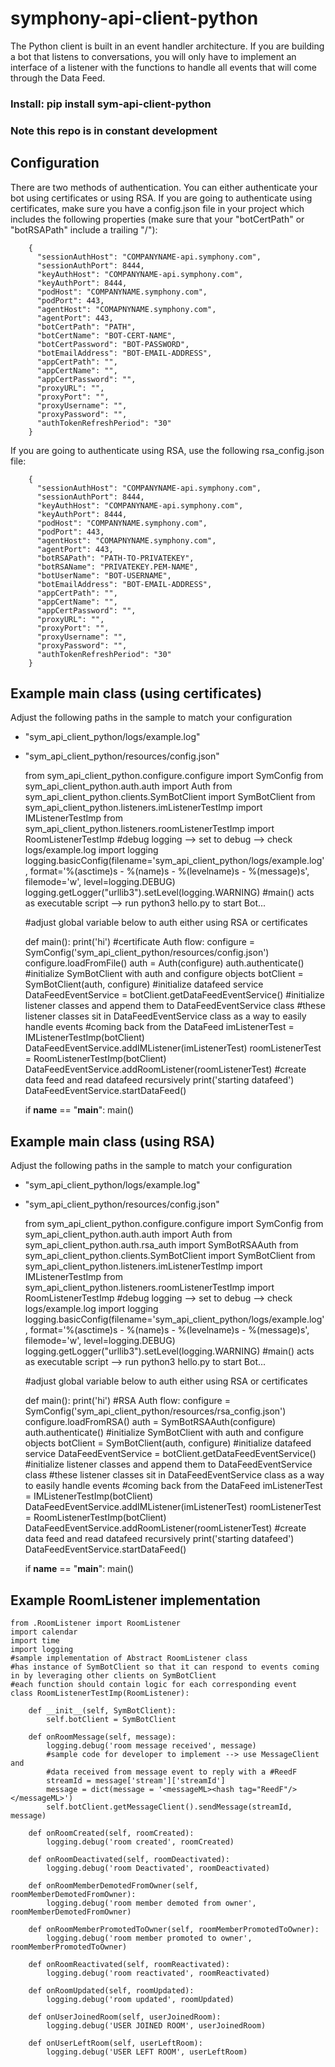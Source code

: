 # symphony-api-client-python
The Python client is built in an event handler architecture. If you are building a bot that listens to conversations, you will only have to implement an interface of a listener with the functions to handle all events that will come through the Data Feed.

### Install: pip install sym-api-client-python
### Note this repo is in constant development


## Configuration
There are two methods of authentication.  You can either authenticate your bot using certificates or using RSA.  If you are going to authenticate using certificates, make sure you have a config.json file in your project which includes the following properties (make sure that your "botCertPath" or "botRSAPath" include a trailing "/"):

        {
          "sessionAuthHost": "COMPANYNAME-api.symphony.com",
          "sessionAuthPort": 8444,
          "keyAuthHost": "COMPANYNAME-api.symphony.com",
          "keyAuthPort": 8444,
          "podHost": "COMPANYNAME.symphony.com",
          "podPort": 443,
          "agentHost": "COMAPNYNAME.symphony.com",
          "agentPort": 443,
          "botCertPath": "PATH",
          "botCertName": "BOT-CERT-NAME",
          "botCertPassword": "BOT-PASSWORD",
          "botEmailAddress": "BOT-EMAIL-ADDRESS",
          "appCertPath": "",
          "appCertName": "",
          "appCertPassword": "",
          "proxyURL": "",
          "proxyPort": "",
          "proxyUsername": "",
          "proxyPassword": "",
          "authTokenRefreshPeriod": "30"
        }

If you are going to authenticate using RSA, use the following rsa_config.json file:

        {
          "sessionAuthHost": "COMPANYNAME-api.symphony.com",
          "sessionAuthPort": 8444,
          "keyAuthHost": "COMPANYNAME-api.symphony.com",
          "keyAuthPort": 8444,
          "podHost": "COMPANYNAME.symphony.com",
          "podPort": 443,
          "agentHost": "COMAPNYNAME.symphony.com",
          "agentPort": 443,
          "botRSAPath": "PATH-TO-PRIVATEKEY",
          "botRSAName": "PRIVATEKEY.PEM-NAME",
          "botUserName": "BOT-USERNAME",
          "botEmailAddress": "BOT-EMAIL-ADDRESS",
          "appCertPath": "",
          "appCertName": "",
          "appCertPassword": "",
          "proxyURL": "",
          "proxyPort": "",
          "proxyUsername": "",
          "proxyPassword": "",
          "authTokenRefreshPeriod": "30"
        }

## Example main class (using certificates)
Adjust the following paths in the sample to match your configuration
 - "sym_api_client_python/logs/example.log"
 - "sym_api_client_python/resources/config.json"

    from sym_api_client_python.configure.configure import SymConfig
    from sym_api_client_python.auth.auth import Auth
    from sym_api_client_python.clients.SymBotClient import SymBotClient
    from sym_api_client_python.listeners.imListenerTestImp import IMListenerTestImp
    from sym_api_client_python.listeners.roomListenerTestImp import RoomListenerTestImp
    #debug logging --> set to debug --> check logs/example.log
    import logging
    logging.basicConfig(filename='sym_api_client_python/logs/example.log', format='%(asctime)s - %(name)s - %(levelname)s - %(message)s', filemode='w', level=logging.DEBUG)
    logging.getLogger("urllib3").setLevel(logging.WARNING)
    #main() acts as executable script --> run python3 hello.py to start Bot...

    #adjust global variable below to auth either using RSA or certificates

    def main():
            print('hi')
            #certificate Auth flow:
            configure = SymConfig('sym_api_client_python/resources/config.json')
            configure.loadFromFile()
            auth = Auth(configure)
            auth.authenticate()
            #initialize SymBotClient with auth and configure objects
            botClient = SymBotClient(auth, configure)
            #initialize datafeed service
            DataFeedEventService = botClient.getDataFeedEventService()
            #initialize listener classes and append them to DataFeedEventService class
            #these listener classes sit in DataFeedEventService class as a way to easily handle events
            #coming back from the DataFeed
            imListenerTest = IMListenerTestImp(botClient)
            DataFeedEventService.addIMListener(imListenerTest)
            roomListenerTest = RoomListenerTestImp(botClient)
            DataFeedEventService.addRoomListener(roomListenerTest)
            #create data feed and read datafeed recursively
            print('starting datafeed')
            DataFeedEventService.startDataFeed()

    if __name__ == "__main__":
        main()

## Example main class (using RSA)
Adjust the following paths in the sample to match your configuration
 - "sym_api_client_python/logs/example.log"
 - "sym_api_client_python/resources/config.json"

    from sym_api_client_python.configure.configure import SymConfig
    from sym_api_client_python.auth.auth import Auth
    from sym_api_client_python.auth.rsa_auth import SymBotRSAAuth
    from sym_api_client_python.clients.SymBotClient import SymBotClient
    from sym_api_client_python.listeners.imListenerTestImp import IMListenerTestImp
    from sym_api_client_python.listeners.roomListenerTestImp import RoomListenerTestImp
    #debug logging --> set to debug --> check logs/example.log
    import logging
    logging.basicConfig(filename='sym_api_client_python/logs/example.log', format='%(asctime)s - %(name)s - %(levelname)s - %(message)s', filemode='w', level=logging.DEBUG)
    logging.getLogger("urllib3").setLevel(logging.WARNING)
    #main() acts as executable script --> run python3 hello.py to start Bot...

    #adjust global variable below to auth either using RSA or certificates

    def main():
            print('hi')
            #RSA Auth flow:
            configure = SymConfig('sym_api_client_python/resources/rsa_config.json')
            configure.loadFromRSA()
            auth = SymBotRSAAuth(configure)
            auth.authenticate()
            #initialize SymBotClient with auth and configure objects
            botClient = SymBotClient(auth, configure)
            #initialize datafeed service
            DataFeedEventService = botClient.getDataFeedEventService()
            #initialize listener classes and append them to DataFeedEventService class
            #these listener classes sit in DataFeedEventService class as a way to easily handle events
            #coming back from the DataFeed
            imListenerTest = IMListenerTestImp(botClient)
            DataFeedEventService.addIMListener(imListenerTest)
            roomListenerTest = RoomListenerTestImp(botClient)
            DataFeedEventService.addRoomListener(roomListenerTest)
            #create data feed and read datafeed recursively
            print('starting datafeed')
            DataFeedEventService.startDataFeed()

    if __name__ == "__main__":
        main()


## Example RoomListener implementation

    from .RoomListener import RoomListener
    import calendar
    import time
    import logging
    #sample implementation of Abstract RoomListener class
    #has instance of SymBotClient so that it can respond to events coming in by leveraging other clients on SymBotClient
    #each function should contain logic for each corresponding event
    class RoomListenerTestImp(RoomListener):

        def __init__(self, SymBotClient):
            self.botClient = SymBotClient

        def onRoomMessage(self, message):
            logging.debug('room message received', message)
            #sample code for developer to implement --> use MessageClient and
            #data received from message event to reply with a #ReedF
            streamId = message['stream']['streamId']
            message = dict(message = '<messageML><hash tag="ReedF"/></messageML>')
            self.botClient.getMessageClient().sendMessage(streamId, message)

        def onRoomCreated(self, roomCreated):
            logging.debug('room created', roomCreated)

        def onRoomDeactivated(self, roomDeactivated):
            logging.debug('room Deactivated', roomDeactivated)

        def onRoomMemberDemotedFromOwner(self, roomMemberDemotedFromOwner):
            logging.debug('room member demoted from owner', roomMemberDemotedFromOwner)

        def onRoomMemberPromotedToOwner(self, roomMemberPromotedToOwner):
            logging.debug('room member promoted to owner', roomMemberPromotedToOwner)

        def onRoomReactivated(self, roomReactivated):
            logging.debug('room reactivated', roomReactivated)

        def onRoomUpdated(self, roomUpdated):
            logging.debug('room updated', roomUpdated)

        def onUserJoinedRoom(self, userJoinedRoom):
            logging.debug('USER JOINED ROOM', userJoinedRoom)

        def onUserLeftRoom(self, userLeftRoom):
            logging.debug('USER LEFT ROOM', userLeftRoom)
